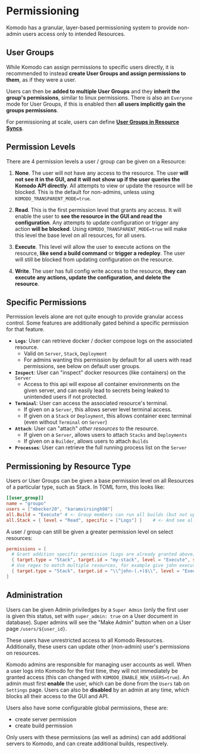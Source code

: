 # Permissioning

Komodo has a granular, layer-based permissioning system to provide non-admin users access only to intended Resources.

## User Groups

While Komodo can assign permissions to specific users directly, it is recommended to instead **create User Groups and assign permissions to them**, as if they were a user.

Users can then be **added to multiple User Groups** and they **inherit the group's permissions**, similar to linux permissions.
There is also an `Everyone` mode for User Groups, if this is enabled then **all users implicitly gain the groups permissions**.

For permissioning at scale, users can define [**User Groups in Resource Syncs**](/docs/sync-resources#user-group).

## Permission Levels

There are 4 permission levels a user / group can be given on a Resource:

 1. **None**. The user will not have any access to the resource. The user **will not see it in the GUI, and it will not show up if the user queries the Komodo API directly**. All attempts to view or update the resource will be blocked. This is the default for non-admins, unless using `KOMODO_TRANSPARENT_MODE=true`.

 2. **Read**. This is the first permission level that grants any access. It will enable the user to **see the resource in the GUI and read the configuration**. Any attempts to update configuration or trigger any action **will be blocked**.  Using `KOMODO_TRANSPARENT_MODE=true` will make this level the base level on all resources, for all users.

 3. **Execute**. This level will allow the user to execute actions on the resource, **like send a build command** or **trigger a redeploy**. The user will still be blocked from updating configuration on the resource.

 4. **Write**. The user has full config write access to the resource, **they can execute any actions, update the configuration, and delete the resource**.

## Specific Permissions

Permission levels alone are not quite enough to provide granular access control.
Some features are additionally gated behind a specific permission for that feature.

- **`Logs`**: User can retrieve docker / docker compose logs on the associated resource.
  - Valid on `Server`, `Stack`, `Deployment`
  - For admins wanting this permission by default for all users with read permissions, see below on default user groups.
- **`Inspect`**:  User can "inspect" docker resources (like containers) on the `Server`
  - Access to this api will expose all container environments on the given server, and can easily lead to secrets being leaked to unintended users if not protected.
- **`Terminal`**: User can access the associated resource's terminal.
  - If given on a `Server`, this allows server level terminal access.
  - If given on a `Stack` or `Deployment`, this allows container exec terminal (even without `Terminal` on `Server`)
- **`Attach`**: User can "attach" *other resources* to the resource.
  - If given on a `Server`, allows users to attach `Stacks` and `Deployments`
  - If given on a `Builder`, allows users to attach `Builds`
- **`Processes`**: User can retrieve the full running process list on the `Server`

## Permissioning by Resource Type

Users or User Groups can be given a base permission level on all Resources of a particular type, such as Stack.
In TOML form, this looks like:

```toml
[[user_group]]
name = "groupo"
users = ["mbecker20", "karamvirsingh98"]
all.Build = "Execute" # <- Group members can run all builds (but not update config),
all.Stack = { level = "Read", specific = ["Logs"] }    # <- And see all Stacks / logs (no deploy / update, inspect, or terminal access).
```

A user / group can still be given a greater permission level on select resources:

```toml
permissions = [
  # Grant addition specific permission (Logs are already granted above)
  { target.type = "Stack", target.id = "my-stack", level = "Execute", specific = ["Inspect", "Terminal"] },
  # Use regex to match multiple resources, for example give john execute on all of their Stacks
  { target.type = "Stack", target.id = "\\^john-(.+)$\\", level = "Execute" },
]
```

## Administration

Users can be given Admin priviledges by a `Super Admin` (only the first user is given this status, set with `super_admin: true` on a User document in database). Super admins will see the "Make Admin" button when on a User page `/users/${user_id}`.

These users have unrestricted access to all Komodo Resources. Additionally, these users can update other (non-admin) user's permissions on resources.

Komodo admins are responsible for managing user accounts as well. When a user logs into Komodo for the first time, they will not immediately be granted access (this can changed with `KOMODO_ENABLE_NEW_USERS=true`). An admin must first **enable** the user, which can be done from the `Users` tab on `Settings` page. Users can also be **disabled** by an admin at any time, which blocks all their access to the GUI and API. 

Users also have some configurable global permissions, these are:

 - create server permission
 - create build permission

Only users with these permissions (as well as admins) can add additional servers to Komodo, and can create additional builds, respectively.